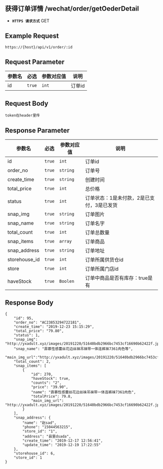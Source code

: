 ## 获得订单详情 /wechat/order/getOederDetail
- **`HTTPS 请求方式`** GET

## Example Request
```
https://{host}/api/v1/order/:id
```

## Request Parameter

| 参数名       | 必选   | 参数对应值 | 说明                  |
| ------------ | ------ | ---------- | --------------------|
| id           | `true` | `int`      | 订单id              |


## Request Body

```
token在header里传

```



## Response Parameter

| 参数名              | 必选   | 参数对应值 | 说明                                     |
| ------------------- | ------ | ---------- | ---------------------------------      |
| id                  | `true` | `int`      | 订单id                            		 |
| order_no            | `true` | `string`   | 订单号                            		 |
| create_time         | `true` | `string`   | 创建时间                          		 |
| total_price         | `true` | `int`      | 总价格                            		 |
| status              | `true` | `int`      | 订单状态：1是未付款，2是已支付，3是已发货  |
| snap_img            | `true` | `string`   | 订单图片                           	 |
| snap_name           | `true` | `string`   | 订单名字                           	 |
| total_count         | `true` | `int`      | 订单总数量                         	 |
| snap_items          | `true` | `array`    | 订单商品                           	 |
| snap_address        | `true` | `string`   | 订单地址                           	 |
| storehouse_id       | `true` | `int`      | 订单所属供货仓id                   	 	 |
| store               | `true` | `int`      | 订单所属门店id                     		 |
| haveStock           | `true` | `Boolen`   | 订单中商品是否有库存：true是有           |


## Response Body

```
{
    "id": 95,
    "order_no": "AC23853294722181",
    "create_time": "2019-12-23 15:15:29",
    "total_price": "79.80",
    "status": 1,
    "snap_img": "http://yxadult.xyz/images/20191220/51640bdb2966bc7453cf16690b62422f.jpg",
    "snap_name": "霏慕性感蕾丝花边丝袜吊袜带一体连裤袜7361肉色等",
    "main_img_url":"http://yxadult.xyz/images/20191220/51640bdb2966bc7453cf16690b62422f.jpg",
    "total_count": 2,
    "snap_items": [
        {
            "id": 270,
            "haveStock": true,
            "counts": "2",
            "price": "39.90",
            "name": "霏慕性感蕾丝花边丝袜吊袜带一体连裤袜7361肉色",
            "totalPrice": 79.8,
            "main_img_url": "http://yxadult.xyz/images/20191220/51640bdb2966bc7453cf16690b62422f.jpg"
        }
    ],
    "snap_address": {
        "name": "赵sad",
        "phone": "15044563215",
        "store_id": "1",
        "address": "县里dsada",
        "create_time": "2019-12-17 12:56:41",
        "update_time": "2019-12-19 17:22:55"
    },
    "storehouse_id": 6,
    "store_id": 1
}


```

